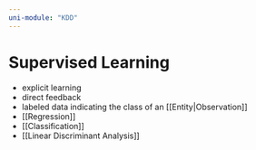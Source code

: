 ```yaml
---
uni-module: "KDD"
---
```

# Supervised Learning

- explicit learning
- direct feedback
- labeled data indicating the class of an [[Entity|Observation]]
- [[Regression]]
- [[Classification]]
- [[Linear Discriminant Analysis]]

